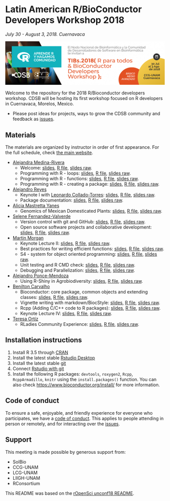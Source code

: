 # Latin American R/BioConductor Developers Workshop 2018

_July 30 - August 3, 2018. Cuernavaca_

![](images/Banner_big-1200x327.png)

Welcome to the repository for the 2018 R/Bioconductor developers workshop. CDSB will be hosting its first workshop focused on R developers in Cuernavaca, Morelos, Mexico.

* Please post ideas for projects, ways to grow the CDSB community and feedback as [issues](https://github.com/ComunidadBioInfo/rbioc18/issues/).

## Materials

The materials are organized by instructor in order of first appearance. For the full schedule, check [the main website](http://www.comunidadbioinfo.org/r-bioconductor-developers-workshop-2018/).

* [Alejandra Medina-Rivera](http://liigh.unam.mx/amedina/)
    - Welcome: [slides](), [R file](), [slides raw]().
    - Programming with R - loops: [slides](), [R file](), [slides raw]().
    - Programming with R - functions: [slides](), [R file](), [slides raw]().
    - Programming with R - creating a package: [slides](), [R file](), [slides raw]().
* [Alejandro Reyes](http://alejandroreyes.org/)
     - Keynote I with [Leonardo Collado-Torres](http://lcolladotor.github.io): [slides](), [R file](), [slides raw]().
    - Package documentation: [slides](), [R file](), [slides raw]().
* [Alicia Mastretta Yanes](http://mastrettayanes-lab.org/)
    - Genomics of Mexican Domesticated Plants: [slides](), [R file](), [slides raw]().
* [Selene Fernandez-Valverde](https://www.linkedin.com/in/selenefernandez/)
    - Version control with git and GitHub: [slides](), [R file](), [slides raw]().
    - Open source software projects and collaborative development: [slides](), [R file](), [slides raw]().
* [Martin Morgan](https://www.roswellpark.org/martin-morgan)
    - Keynote Lecture II: [slides](), [R file](), [slides raw]().
    - Best practices for writing efficient functions: [slides](), [R file](), [slides raw]().
    - S4 - system for object oriented programming: [slides](), [R file](), [slides raw]().
    - Unit testing and R CMD check: [slides](), [R file](), [slides raw]().
    - Debugging and Parallelization: [slides](), [R file](), [slides raw]().
* [Alejandro Ponce-Mendoza](https://github.com/APonce73)
    - Using R-Shiny in Agrobiodiversity: [slides](), [R file](), [slides raw]().
* [Benilton Carvalho](https://scholar.google.com/citations?user=44vQTS4AAAAJ&hl=en)
    - Bioconductor: core package, common objects and extending classes: [slides](), [R file](), [slides raw]().
    - Vignette writing with markdown/BiocStyle: [slides](), [R file](), [slides raw]().
    - Rcpp (Adding C/C++ code to R packages): [slides](), [R file](), [slides raw]().
    - Keynote Lecture IV: [slides](), [R file](), [slides raw]().
* [Teresa Ortíz](http://www.teresa-ortiz.com/eng)
    - RLadies Community Experience: [slides](), [R file](), [slides raw]().

## Installation instructions

1. Install R 3.5 through [CRAN](https://cran.r-project.org/)
2. Install the latest stable [Rstudio Desktop](https://www.rstudio.com/products/rstudio/download/)
3. Install the latest stable [git](http://happygitwithr.com/install-git.html)
4. Connect [Rstudio with git](http://happygitwithr.com/rstudio-git-github.html)
5. Install the following R packages: `devtools`, `roxygen2`, `Rcpp`, `RcppArmadillo`, `knitr` using the `install.packages()` function. You can also check https://www.bioconductor.org/install/ for more information.

## Code of conduct

To ensure a safe, enjoyable, and friendly experience for everyone who participates, we have a [code of conduct](https://github.com/ComunidadBioInfo/R-BioConductor-Developers-Workshop-2018/blob/master/R-Bioconductor-2018_Program.rmd#code-of-conduct).  This applies to people attending in person or remotely, and for interacting over the [issues](https://github.com/ComunidadBioInfo/rbioc18/issues/).

## Support

This meeting is made possible by generous support from:

- SoIBio
- CCG-UNAM
- LCG-UNAM
- LIIGH-UNAM
- RConsortium

This README was based on the [rOpenSci unconf18 README](https://raw.githubusercontent.com/ropensci/unconf18/master/README.md).

